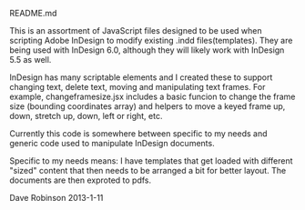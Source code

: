 README.md

This is an assortment of JavaScript files designed
to be used when scripting Adobe InDesign to modify existing .indd files(templates).
They are being used with InDesign 6.0, although they will likely work with InDesign 5.5 as well.

InDesign has many scriptable elements and I created these to support changing text, delete text,
moving and manipulating text frames. For example, changeframesize.jsx includes
a basic funcion to change the frame size (bounding coordinates array) and helpers 
to move a keyed frame up, down, stretch up, down, left or right, etc.

Currently this code is somewhere between specific to my needs and generic code
used to manipulate InDesign documents.

Specific to my needs means: I have templates that get loaded with different "sized" content
that then needs to be arranged a bit for better layout. The documents are then exproted to pdfs.

Dave Robinson
2013-1-11
